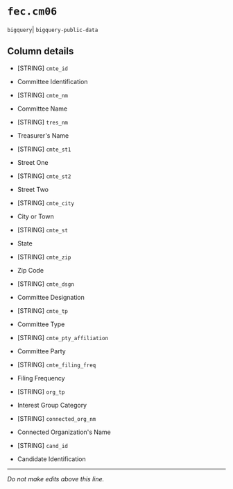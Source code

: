 # `fec.cm06`
`bigquery`| `bigquery-public-data`

## Column details
* [STRING]    `cmte_id`
 - Committee Identification
* [STRING]    `cmte_nm`
 - Committee Name
* [STRING]    `tres_nm`
 - Treasurer's Name
* [STRING]    `cmte_st1`
 - Street One
* [STRING]    `cmte_st2`
 - Street Two
* [STRING]    `cmte_city`
 - City or Town
* [STRING]    `cmte_st`
 - State
* [STRING]    `cmte_zip`
 - Zip Code
* [STRING]    `cmte_dsgn`
 - Committee Designation
* [STRING]    `cmte_tp`
 - Committee Type
* [STRING]    `cmte_pty_affiliation`
 - Committee Party
* [STRING]    `cmte_filing_freq`
 - Filing Frequency
* [STRING]    `org_tp`
 - Interest Group Category
* [STRING]    `connected_org_nm`
 - Connected Organization's Name
* [STRING]    `cand_id`
 - Candidate Identification

-------------------------------------------------------------------------------
*Do not make edits above this line.*

